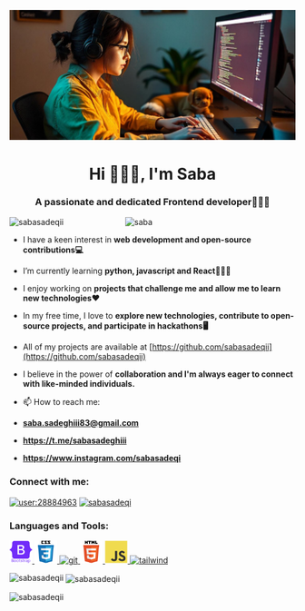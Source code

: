 ![logo](https://github.com/sabasadeqii/sabasadeqii/blob/main/photo.jpeg)
<h1 align="center">Hi 🙋🏻‍♀️, I'm Saba</h1>
<h3 align="center">A passionate and dedicated Frontend developer👩🏻‍💻</h3>

<img align="right" alt="saba" width="300" src="https://user-images.githubusercontent.com/59734313/157189039-c09b3e38-9f42-42c0-ab54-14f1574190a7.gif">

<p align="left"> <img src="https://komarev.com/ghpvc/?username=sabasadeqii&label=Profile%20views&color=0e75b6&style=flat" alt="sabasadeqii" /> </p>

- I have a keen interest in **web development and open-source contributions💻**

- I’m currently learning **python, javascript and React👩🏻‍💻**

- I enjoy working on **projects that challenge me and allow me to learn new technologies❤️**

- In my free time, I love to **explore new technologies, contribute to open-source projects, and participate in hackathons🖥️**

- All of my projects are available at [https://github.com/sabasadeqii](https://github.com/sabasadeqii)

- I believe in the power of **collaboration and I'm always eager to connect with like-minded individuals.**

- 📫 How to reach me:
-  **saba.sadeghiii83@gmail.com**
-  **https://t.me/sabasadeghiii**
-  **https://www.instagram.com/sabasadeqi**


<h3 align="left">Connect with me:</h3>
<p align="left">
<a href="https://stackoverflow.com/users/user:28884963" target="blank"><img align="center" src="https://raw.githubusercontent.com/rahuldkjain/github-profile-readme-generator/master/src/images/icons/Social/stack-overflow.svg" alt="user:28884963" height="30" width="40" /></a>
<a href="https://instagram.com/sabasadeqi" target="blank"><img align="center" src="https://raw.githubusercontent.com/rahuldkjain/github-profile-readme-generator/master/src/images/icons/Social/instagram.svg" alt="sabasadeqi" height="30" width="40" /></a>
</p>

<h3 align="left">Languages and Tools:</h3>
<p align="left"> <a href="https://getbootstrap.com" target="_blank" rel="noreferrer"> <img src="https://raw.githubusercontent.com/devicons/devicon/master/icons/bootstrap/bootstrap-plain-wordmark.svg" alt="bootstrap" width="40" height="40"/> </a> <a href="https://www.w3schools.com/css/" target="_blank" rel="noreferrer"> <img src="https://raw.githubusercontent.com/devicons/devicon/master/icons/css3/css3-original-wordmark.svg" alt="css3" width="40" height="40"/> </a> <a href="https://git-scm.com/" target="_blank" rel="noreferrer"> <img src="https://www.vectorlogo.zone/logos/git-scm/git-scm-icon.svg" alt="git" width="40" height="40"/> </a> <a href="https://www.w3.org/html/" target="_blank" rel="noreferrer"> <img src="https://raw.githubusercontent.com/devicons/devicon/master/icons/html5/html5-original-wordmark.svg" alt="html5" width="40" height="40"/> </a> <a href="https://developer.mozilla.org/en-US/docs/Web/JavaScript" target="_blank" rel="noreferrer"> <img src="https://raw.githubusercontent.com/devicons/devicon/master/icons/javascript/javascript-original.svg" alt="javascript" width="40" height="40"/> </a> <a href="https://tailwindcss.com/" target="_blank" rel="noreferrer"> <img src="https://www.vectorlogo.zone/logos/tailwindcss/tailwindcss-icon.svg" alt="tailwind" width="40" height="40"/> </a> </p>

<p><img align="left" src="https://github-readme-stats.vercel.app/api/top-langs?username=sabasadeqii&show_icons=true&locale=en&layout=compact" alt="sabasadeqii" /></p>

<p>&nbsp;<img align="center" src="https://github-readme-stats.vercel.app/api?username=sabasadeqii&show_icons=true&locale=en" alt="sabasadeqii" /></p>

<p><img align="center" src="https://github-readme-streak-stats.herokuapp.com/?user=sabasadeqii&" alt="sabasadeqii" /></p>
